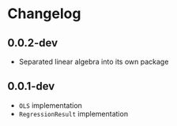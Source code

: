 # Changelog

## 0.0.2-dev

- Separated linear algebra into its own package

## 0.0.1-dev

- `OLS` implementation
- `RegressionResult` implementation
